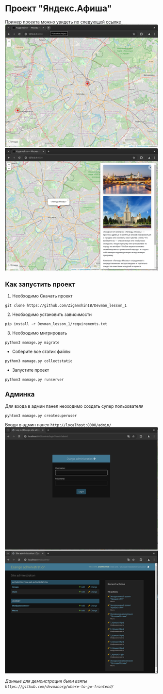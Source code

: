# Проект "Яндекс.Афиша"
Пример проекта можно увидеть по следующей [ссылке](https://ziganshinib.pythonanywhere.com/)
![img.png](git_media/img.png)
![img.png](git_media/img2.png)
## Как запустить проект 
1. Необходимо Скачать проект  
```shell
git clone https://github.com/ZiganshinIB/Devman_lesson_1
```
2. Необходимо установить зависимости
```shell
pip install -r Devman_lesson_1/requirements.txt
```
3. Необходимо мигрировать 
```shell
python3 manage.py migrate
```
* Соберите все статик файлы
```shell
python3 manage.py collectstatic
```
* Запустите проект
```shell
python3 manage.py runserver
```
## Админка 
Для входа в админ панел неоходимо создать супер пользователя
```shell
pyhton3 manage.py createsuperuser
```
Входи в админ панел 
`http://localhost:8000/admin/`
![img.png](git_media/img3.png)
![img.png](git_media/admin_panel2.png)

_Данные для демонстрации были взяты `https://github.com/devmanorg/where-to-go-frontend/`_  